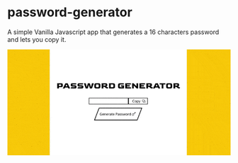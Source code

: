 # password-generator
A simple Vanilla Javascript app that generates a 16 characters password and lets you copy it.


![me](https://github.com/th0m4sm0ss3t/password-generator/blob/main/gif.gif)
